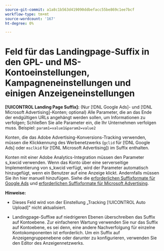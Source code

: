 ```yaml
---
source-git-commit: a1a8c1b563d419090ddbefacc55be869c1ee7bcf
workflow-type: tm+mt
source-wordcount: '167'
ht-degree: 0%

---
```

# Feld für das Landingpage-Suffix in den GPL- und MS-Kontoeinstellungen, Kampagneneinstellungen und einigen Anzeigeneinstellungen

**[!UICONTROL Landing Page Suffix]:** (Nur [!DNL Google Ads]- und [!DNL Microsoft Advertising]-Konten; optional) Alle Parameter, die an das Ende der endgültigen URLs angehängt werden sollen, um Informationen zu verfolgen; Schließen Sie alle Parameter ein, die Ihr Unternehmen verfolgen muss. Beispiel: `param1=value1&param2=value2`

Konten, die das Adobe Advertising-Konversions-Tracking verwenden, müssen die Klickkennung des Werbenetzwerks (`gclid` für [!DNL Google Ads] oder `msclkid` für [!DNL Microsoft Advertising]) im Suffix enthalten.

Konten mit einer Adobe Analytics-Integration müssen den Parameter s_kwcid verwenden. Wenn das Konto über eine serverseitige Implementierung von s_kwcid verfügt, wird der Parameter automatisch hinzugefügt, wenn ein Benutzer auf eine Anzeige klickt. Andernfalls müssen Sie ihn hier manuell hinzufügen. Siehe die [erforderlichen Suffixformate für Google Ads](/help/search-social-commerce/tracking/formats-click-tracking-google.md) und [erforderlichen Suffixformate für Microsoft Advertising](/help/search-social-commerce/tracking/formats-click-tracking-microsoft.md).

**Hinweise:**

* Dieses Feld wird von der Einstellung „Tracking [!UICONTROL Auto Upload]&quot; nicht aktualisiert.

* Landingpage-Suffixe auf niedrigeren Ebenen überschreiben das Suffix auf Kontoebene. Zur einfacheren Wartung verwenden Sie nur das Suffix auf Kontoebene, es sei denn, eine andere Nachverfolgung für einzelne Kontokomponenten ist erforderlich. Um ein Suffix auf Anzeigengruppenebene oder darunter zu konfigurieren, verwenden Sie den Editor des Anzeigennetzwerks.
